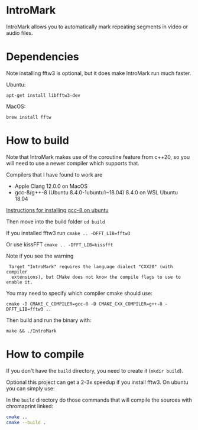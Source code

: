 # IntroMark
IntroMark allows you to automatically mark repeating segments in video or audio files.

# Dependencies
Note installing fftw3 is optional, but it does make IntroMark run much faster.

Ubuntu:
```
apt-get install libfftw3-dev
```

MacOS:
```
brew install fftw
```

# How to build
Note that IntroMark makes use of the coroutine feature from c++20, so you will need to use a newer compiler which supports that.

Compilers that I have found to work are
* Apple Clang 12.0.0 on MacOS
* gcc-8/g++-8 (Ubuntu 8.4.0-1ubuntu1~18.04) 8.4.0 on WSL Ubuntu 18.04

[Instructions for installing gcc-8 on ubuntu](https://askubuntu.com/a/1087116/1171839)


Then move into the build folder ```cd build```

If you installed fftw3 run ```cmake .. -DFFT_LIB=fftw3```

Or use kissFFT ```cmake .. -DFFT_LIB=kissfft```

Note if you see the warning
```
 Target "IntroMark" requires the language dialect "CXX20" (with compiler
  extensions), but CMake does not know the compile flags to use to enable it.
```
You may need to specify which compiler cmake should use:
```
cmake -D CMAKE_C_COMPILER=gcc-8 -D CMAKE_CXX_COMPILER=g++-8 -DFFT_LIB=fftw3 ..
```





Then build and run the binary with:
```
make && ./IntroMark
```


# How to compile
If you don't have the `build` directory, you need to create it (`mkdir build`).

Optional this project can get a 2-3x speedup if you install fftw3.
On ubuntu you can simply use:


In the `build` directory do those commands that will compile the sources with chromaprint linked:
```bash
cmake ..
cmake --build .
```
